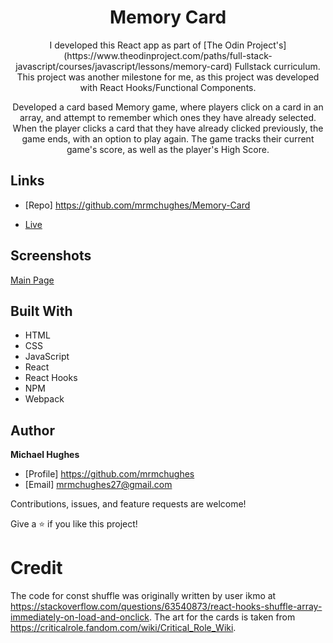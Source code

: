<h1 align="center">Memory Card</h1>

<p align="center">I developed this React app as part of [The Odin Project's](https://www.theodinproject.com/paths/full-stack-javascript/courses/javascript/lessons/memory-card) Fullstack curriculum. This project was another milestone for me, as this project was developed with React Hooks/Functional Components.</p>

<p align="center">Developed a card based Memory game, where players click on a card in an array, and attempt to remember which ones they have already selected. When the player clicks a card that they have already clicked previously, the game ends, with an option to play again. The game tracks their current game's score, as well as the player's High Score.
</p>

## Links

- [Repo] https://github.com/mrmchughes/Memory-Card

- [Live](<Homepage url> "Live View")

## Screenshots

[Main Page](/screenshots/1.png "Home Page")

## Built With

- HTML
- CSS
- JavaScript
- React
- React Hooks
- NPM
- Webpack

## Author

**Michael Hughes**

- [Profile] https://github.com/mrmchughes
- [Email] mrmchughes27@gmail.com

Contributions, issues, and feature requests are welcome!

Give a ⭐️ if you like this project!

# Credit

The code for const shuffle was originally written by user ikmo at https://stackoverflow.com/questions/63540873/react-hooks-shuffle-array-immediately-on-load-and-onclick. The art for the cards is taken from https://criticalrole.fandom.com/wiki/Critical_Role_Wiki.
